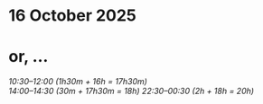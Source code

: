 # 16 October 2025
# or, …

_10:30–12:00 (1h30m + 16h = 17h30m)_  
_14:00–14:30 (30m + 17h30m = 18h)_
_22:30–00:30 (2h + 18h = 20h)_

